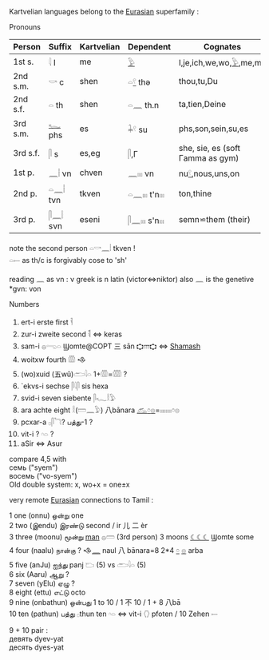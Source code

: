 Kartvelian languages belong to the [Eurasian](Eurasian) superfamily :  

Pronouns  

|	Person	|Suffix  	| Kartvelian	| Dependent 	| Cognates  
|----------------|-------|---------------|---------------|---------------  
1st s. 		|𓇋 I	|me 	| 	[𓅱](𓅱)	|I,je,ich,we,wo,[𓅱](𓅱),me,my  
2nd s.m. 	|𓎡 c	|shen 	|𓏏[𓍢](𓍢) thə 		|thou,tu,Du  
2nd s.f. 	|𓏏 th	|shen 	|𓏏𓈖 th.n 		|ta,tien,Deine  
3rd s.m. 	|[𓆑](𓆑) phs	|es 	|𓇓𓍢 su		|phs,son,sein,su,es  
3rd s.f. 	|𓋴 s	|es,eg 	|𓋴,Γ	 		|she, sie, es  (soft Γamma as gym)  
1st p. 		|𓈖𓏪 νn	|chven 	|𓈖𓏤𓏤𓏤 νn 		|nu[𓍢](𓍢),nous,uns,on  
2nd p. 		|𓏏𓈖𓏪 tνn|tkven 	|𓏏𓈖𓏤𓏤𓏤 t'n𓏤𓏤𓏤 		|ton,thine  
3rd p. 		|𓋴𓈖𓏪 sνn |eseni	|𓋴𓈖𓏤𓏤𓏤 s'n𓏤𓏤𓏤 		|semn⋍them (their)  

note the second person 𓏏𓎡𓈖𓏪 tkven !  
𓏏𓍿 as th/c is forgivably cose to 'sh'  

reading 𓈖 as νn : ν greek is n latin  (victor⇔niktor) also 𓈖 is the genetive *gvn: von  

Numbers  

1) ert-i  erste first  𓌠  
2) zur-i  zweite second 𓌟 ⇔ keras  
3) sam-i  𓐍𓂸𓏏 Ϣomte@COPT 三 sān 𐎘𐎍𐎘 ⇔ [Shamash]()  
4) woitxw fourth 𓏃  𒈾  
5) (wo)xuid  (五wǔ)𓂧𓇋𓏏  1+𓏃=𓏅 ?  
6) `ekvs-i sechse 𓋴𓇋𓋴 sis hexa  
7) svid-i seven siebente 𓋴𓆑𓎛𓅱  
8) ara achte eight 𓎛(𓏠𓈖𓅱)  八bānara [𓃹](𓃹)[𓏌](𓏌)[𓊖](𓊖)=𓏤𓏤𓏤𓏤𓏤𓏤𓏤𓏤𓏌𓊖  
9) pcxar-a   𓊪𓋴𓆓?  பத்து-1 ?  
10) vit-i ?  𓎆𓏏 ?  
100) aSir ⇔ Asur  

compare 4,5 with  
семь    ("syem")  
восемь  ("vo-syem")  
Old double system: x, wo+x = one±x  

very remote [Eurasian](Eurasian) connections to Tamil :  

1 one (onnu) ஒன்று  one  
2 two (இendu) இரண்டு second / ir 儿 二 èr  
3 three (moonu) மூன்று [man](Menge) 𓐍𓏠 (3rd person) 3 moons [☾☾☾](☾☾☾) Ϣomte some  
4 four (naalu) நான்கு  ? 𒈾[𓈖](𓈖) naul     八 bānara=8 2*4 [𓏌](𓏌) [𓊖](𓊖) arba  
5 five (anJu) ஐந்து panj 𓂬 (5) vs 𓂧𓇋𓏏 (5)  
6 six (Aaru) ஆறு ?  
7 seven (yElu) ஏழு ?  
8 eight (ettu) எட்டு  octo  
9 nine (onbathun) ஒன்பது  1 to 10 / 1 不 10 / 1 + 8 八bā  
10 ten (pathun) பத்து  𓊪thun ten   𓎆𓏏  ⇔ vit-i 𓂘 pfoten / 10 Zehen 𓍿  

9 + 10 pair :  
девять dyev-yat  
десять dyes-yat  